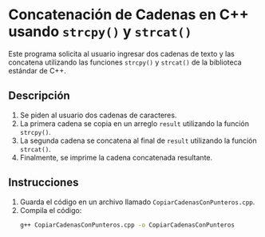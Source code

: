 # Concatenación de Cadenas en C++ usando `strcpy()` y `strcat()`

Este programa solicita al usuario ingresar dos cadenas de texto y las concatena utilizando las funciones `strcpy()` y `strcat()` de la biblioteca estándar de C++.

## Descripción

1. Se piden al usuario dos cadenas de caracteres.
2. La primera cadena se copia en un arreglo `result` utilizando la función `strcpy()`.
3. La segunda cadena se concatena al final de `result` utilizando la función `strcat()`.
4. Finalmente, se imprime la cadena concatenada resultante.

## Instrucciones

1. Guarda el código en un archivo llamado `CopiarCadenasConPunteros.cpp`.
2. Compila el código:
   ```bash
   g++ CopiarCadenasConPunteros.cpp -o CopiarCadenasConPunteros

